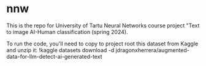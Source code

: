 # nnw

This is the repo for University of Tartu Neural Networks course project "Text to image AI-Human classification (spring 2024).

To run the code, you'll need to copy to project root this dataset from Kaggle and unzip it:
!kaggle datasets download -d jdragonxherrera/augmented-data-for-llm-detect-ai-generated-text
